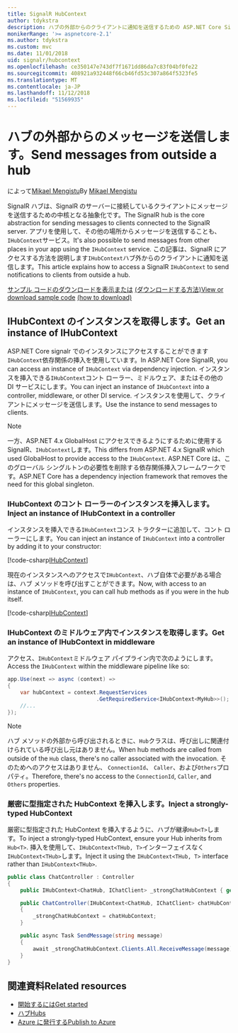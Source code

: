 ```yaml
---
title: SignalR HubContext
author: tdykstra
description: ハブの外部からのクライアントに通知を送信するための ASP.NET Core SignalR HubContext サービスを使用する方法について説明します。
monikerRange: '>= aspnetcore-2.1'
ms.author: tdykstra
ms.custom: mvc
ms.date: 11/01/2018
uid: signalr/hubcontext
ms.openlocfilehash: ce350147e743df7f1671dd86da7c83f04bf0fe22
ms.sourcegitcommit: 408921a932448f66cb46fd53c307a864f5323fe5
ms.translationtype: MT
ms.contentlocale: ja-JP
ms.lasthandoff: 11/12/2018
ms.locfileid: "51569935"
---
```

# <a name="send-messages-from-outside-a-hub"></a><span data-ttu-id="49747-103">ハブの外部からのメッセージを送信します。</span><span class="sxs-lookup"><span data-stu-id="49747-103">Send messages from outside a hub</span></span>

<span data-ttu-id="49747-104">によって[Mikael Mengistu](https://twitter.com/MikaelM_12)</span><span class="sxs-lookup"><span data-stu-id="49747-104">By [Mikael Mengistu](https://twitter.com/MikaelM_12)</span></span>

<span data-ttu-id="49747-105">SignalR ハブは、SignalR のサーバーに接続しているクライアントにメッセージを送信するための中核となる抽象化です。</span><span class="sxs-lookup"><span data-stu-id="49747-105">The SignalR hub is the core abstraction for sending messages to clients connected to the SignalR server.</span></span> <span data-ttu-id="49747-106">アプリを使用して、その他の場所からメッセージを送信することも、`IHubContext`サービス。</span><span class="sxs-lookup"><span data-stu-id="49747-106">It's also possible to send messages from other places in your app using the `IHubContext` service.</span></span> <span data-ttu-id="49747-107">この記事は、SignalR にアクセスする方法を説明します`IHubContext`ハブ外からのクライアントに通知を送信します。</span><span class="sxs-lookup"><span data-stu-id="49747-107">This article explains how to access a SignalR `IHubContext` to send notifications to clients from outside a hub.</span></span>

<span data-ttu-id="49747-108">[サンプル コードのダウンロードを表示または](https://github.com/aspnet/Docs/tree/master/aspnetcore/signalr/hubcontext/sample/) [(ダウンロードする方法)](xref:index#how-to-download-a-sample)</span><span class="sxs-lookup"><span data-stu-id="49747-108">[View or download sample code](https://github.com/aspnet/Docs/tree/master/aspnetcore/signalr/hubcontext/sample/) [(how to download)](xref:index#how-to-download-a-sample)</span></span>

## <a name="get-an-instance-of-ihubcontext"></a><span data-ttu-id="49747-109">IHubContext のインスタンスを取得します。</span><span class="sxs-lookup"><span data-stu-id="49747-109">Get an instance of IHubContext</span></span>

<span data-ttu-id="49747-110">ASP.NET Core signalr でのインスタンスにアクセスすることができます`IHubContext`依存関係の挿入を使用しています。</span><span class="sxs-lookup"><span data-stu-id="49747-110">In ASP.NET Core SignalR, you can access an instance of `IHubContext` via dependency injection.</span></span> <span data-ttu-id="49747-111">インスタンスを挿入できる`IHubContext`コント ローラー、ミドルウェア、またはその他の DI サービスにします。</span><span class="sxs-lookup"><span data-stu-id="49747-111">You can inject an instance of `IHubContext` into a controller, middleware, or other DI service.</span></span> <span data-ttu-id="49747-112">インスタンスを使用して、クライアントにメッセージを送信します。</span><span class="sxs-lookup"><span data-stu-id="49747-112">Use the instance to send messages to clients.</span></span>

> [!NOTE]
> <span data-ttu-id="49747-113">一方、ASP.NET 4.x GlobalHost にアクセスできるようにするために使用する SignalR、`IHubContext`します。</span><span class="sxs-lookup"><span data-stu-id="49747-113">This differs from ASP.NET 4.x SignalR which used GlobalHost to provide access to the `IHubContext`.</span></span> <span data-ttu-id="49747-114">ASP.NET Core は、このグローバル シングルトンの必要性を削除する依存関係挿入フレームワークです。</span><span class="sxs-lookup"><span data-stu-id="49747-114">ASP.NET Core has a dependency injection framework that removes the need for this global singleton.</span></span>

### <a name="inject-an-instance-of-ihubcontext-in-a-controller"></a><span data-ttu-id="49747-115">IHubContext のコント ローラーのインスタンスを挿入します。</span><span class="sxs-lookup"><span data-stu-id="49747-115">Inject an instance of IHubContext in a controller</span></span>

<span data-ttu-id="49747-116">インスタンスを挿入できる`IHubContext`コンス トラクターに追加して、コント ローラーにします。</span><span class="sxs-lookup"><span data-stu-id="49747-116">You can inject an instance of `IHubContext` into a controller by adding it to your constructor:</span></span>

[!code-csharp[IHubContext](hubcontext/sample/Controllers/HomeController.cs?range=12-19,57)]

<span data-ttu-id="49747-117">現在のインスタンスへのアクセスで`IHubContext`、ハブ自体で必要がある場合は、ハブ メソッドを呼び出すことができます。</span><span class="sxs-lookup"><span data-stu-id="49747-117">Now, with access to an instance of `IHubContext`, you can call hub methods as if you were in the hub itself.</span></span>

[!code-csharp[IHubContext](hubcontext/sample/Controllers/HomeController.cs?range=21-25)]

### <a name="get-an-instance-of-ihubcontext-in-middleware"></a><span data-ttu-id="49747-118">IHubContext のミドルウェア内でインスタンスを取得します。</span><span class="sxs-lookup"><span data-stu-id="49747-118">Get an instance of IHubContext in middleware</span></span>

<span data-ttu-id="49747-119">アクセス、`IHubContext`ミドルウェア パイプライン内で次のようにします。</span><span class="sxs-lookup"><span data-stu-id="49747-119">Access the `IHubContext` within the middleware pipeline like so:</span></span>

```csharp
app.Use(next => async (context) =>
{
    var hubContext = context.RequestServices
                            .GetRequiredService<IHubContext<MyHub>>();
    //...
});
```

> [!NOTE]
> <span data-ttu-id="49747-120">ハブ メソッドの外部から呼び出されるときに、`Hub`クラスは、呼び出しに関連付けられている呼び出し元はありません。</span><span class="sxs-lookup"><span data-stu-id="49747-120">When hub methods are called from outside of the `Hub` class, there's no caller associated with the invocation.</span></span> <span data-ttu-id="49747-121">そのためへのアクセスはありません、 `ConnectionId`、 `Caller`、および`Others`プロパティ。</span><span class="sxs-lookup"><span data-stu-id="49747-121">Therefore, there's no access to the `ConnectionId`, `Caller`, and `Others` properties.</span></span>

### <a name="inject-a-strongly-typed-hubcontext"></a><span data-ttu-id="49747-122">厳密に型指定された HubContext を挿入します。</span><span class="sxs-lookup"><span data-stu-id="49747-122">Inject a strongly-typed HubContext</span></span>

<span data-ttu-id="49747-123">厳密に型指定された HubContext を挿入するように、ハブが継承`Hub<T>`します。</span><span class="sxs-lookup"><span data-stu-id="49747-123">To inject a strongly-typed HubContext, ensure your Hub inherits from `Hub<T>`.</span></span> <span data-ttu-id="49747-124">挿入を使用して、`IHubContext<THub, T>`インターフェイスなく`IHubContext<THub>`します。</span><span class="sxs-lookup"><span data-stu-id="49747-124">Inject it using the `IHubContext<THub, T>` interface rather than `IHubContext<THub>`.</span></span>

```csharp
public class ChatController : Controller
{
    public IHubContext<ChatHub, IChatClient> _strongChatHubContext { get; }

    public ChatController(IHubContext<ChatHub, IChatClient> chatHubContext)
    {
        _strongChatHubContext = chatHubContext;
    }

    public async Task SendMessage(string message)
    {
        await _strongChatHubContext.Clients.All.ReceiveMessage(message);
    }
}
```

## <a name="related-resources"></a><span data-ttu-id="49747-125">関連資料</span><span class="sxs-lookup"><span data-stu-id="49747-125">Related resources</span></span>

* [<span data-ttu-id="49747-126">開始するには</span><span class="sxs-lookup"><span data-stu-id="49747-126">Get started</span></span>](xref:tutorials/signalr)
* [<span data-ttu-id="49747-127">ハブ</span><span class="sxs-lookup"><span data-stu-id="49747-127">Hubs</span></span>](xref:signalr/hubs)
* [<span data-ttu-id="49747-128">Azure に発行する</span><span class="sxs-lookup"><span data-stu-id="49747-128">Publish to Azure</span></span>](xref:signalr/publish-to-azure-web-app)
